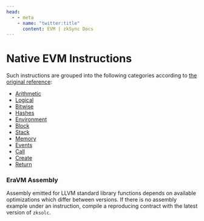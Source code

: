 ```yaml
---
head:
  - - meta
    - name: "twitter:title"
      content: EVM | zkSync Docs
---
```


# Native EVM Instructions

Such instructions are grouped into the following categories according to [the original reference](https://www.evm.codes/):

- [Arithmetic](./arithmetic.md)
- [Logical](./logical.md)
- [Bitwise](./bitwise.md)
- [Hashes](./hashes.md)
- [Environment](./environment.md)
- [Block](./block.md)
- [Stack](./stack.md)
- [Memory](./memory.md)
- [Events](./events.md)
- [Call](./calls.md)
- [Create](./create.md)
- [Return](./return.md)

### EraVM Assembly

Assembly emitted for LLVM standard library functions depends on available optimizations which differ between versions. If there is no
assembly example under an instruction, compile a reproducing contract with the latest version of `zksolc`.
